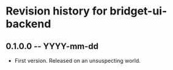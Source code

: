 # Revision history for bridget-ui-backend

## 0.1.0.0 -- YYYY-mm-dd

* First version. Released on an unsuspecting world.
